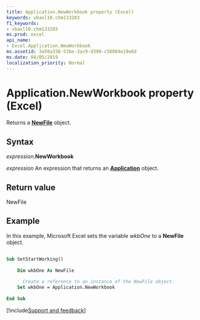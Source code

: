```yaml
---
title: Application.NewWorkbook property (Excel)
keywords: vbaxl10.chm133283
f1_keywords:
- vbaxl10.chm133283
ms.prod: excel
api_name:
- Excel.Application.NewWorkbook
ms.assetid: 3a50a338-53be-3ac9-d398-c58084e19e6d
ms.date: 04/05/2019
localization_priority: Normal
---
```



# Application.NewWorkbook property (Excel)

Returns a **[NewFile](Office.NewFile.md)** object.


## Syntax

_expression_.**NewWorkbook**

_expression_ An expression that returns an **[Application](Excel.Application(object).md)** object.


## Return value

NewFile


## Example

In this example, Microsoft Excel sets the variable _wkbOne_ to a **NewFile** object.

```vb
 
Sub SetStartWorking() 
 
    Dim wkbOne As NewFile 
 
    ' Create a reference to an instance of the NewFile object. 
    Set wkbOne = Application.NewWorkbook 
 
End Sub
```




[!include[Support and feedback](~/includes/feedback-boilerplate.md)]